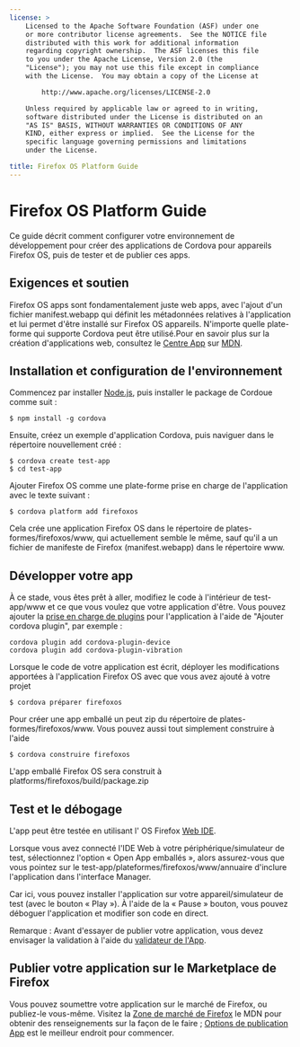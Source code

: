 ```yaml
---
license: >
    Licensed to the Apache Software Foundation (ASF) under one
    or more contributor license agreements.  See the NOTICE file
    distributed with this work for additional information
    regarding copyright ownership.  The ASF licenses this file
    to you under the Apache License, Version 2.0 (the
    "License"); you may not use this file except in compliance
    with the License.  You may obtain a copy of the License at

        http://www.apache.org/licenses/LICENSE-2.0

    Unless required by applicable law or agreed to in writing,
    software distributed under the License is distributed on an
    "AS IS" BASIS, WITHOUT WARRANTIES OR CONDITIONS OF ANY
    KIND, either express or implied.  See the License for the
    specific language governing permissions and limitations
    under the License.

title: Firefox OS Platform Guide
---
```


# Firefox OS Platform Guide

Ce guide décrit comment configurer votre environnement de développement pour créer des applications de Cordova pour appareils Firefox OS, puis de tester et de publier ces apps.

## Exigences et soutien

Firefox OS apps sont fondamentalement juste web apps, avec l'ajout d'un fichier manifest.webapp qui définit les métadonnées relatives à l'application et lui permet d'être installé sur Firefox OS appareils. N'importe quelle plate-forme qui supporte Cordova peut être utilisé.Pour en savoir plus sur la création d'applications web, consultez le [Centre App][1] sur [MDN][2].

 [1]: https://developer.mozilla.org/en-US/Apps
 [2]: https://developer.mozilla.org/en-US/

## Installation et configuration de l'environnement

Commencez par installer [Node.js][3], puis installer le package de Cordoue comme suit :

 [3]: http://nodejs.org/

    $ npm install -g cordova
    

Ensuite, créez un exemple d'application Cordova, puis naviguer dans le répertoire nouvellement créé :

    $ cordova create test-app
    $ cd test-app
    

Ajouter Firefox OS comme une plate-forme prise en charge de l'application avec le texte suivant :

    $ cordova platform add firefoxos
    

Cela crée une application Firefox OS dans le répertoire de plates-formes/firefoxos/www, qui actuellement semble le même, sauf qu'il a un fichier de manifeste de Firefox (manifest.webapp) dans le répertoire www.

## Développer votre app

À ce stade, vous êtes prêt à aller, modifiez le code à l'intérieur de test-app/www et ce que vous voulez que votre application d'être. Vous pouvez ajouter la [prise en charge de plugins]() pour l'application à l'aide de "Ajouter cordova plugin", par exemple :

    cordova plugin add cordova-plugin-device
    cordova plugin add cordova-plugin-vibration
    

Lorsque le code de votre application est écrit, déployer les modifications apportées à l'application Firefox OS avec que vous avez ajouté à votre projet

    $ cordova préparer firefoxos
    

Pour créer une app emballé un peut zip du répertoire de plates-formes/firefoxos/www. Vous pouvez aussi tout simplement construire à l'aide

    $ cordova construire firefoxos
    

L'app emballé Firefox OS sera construit à platforms/firefoxos/build/package.zip

## Test et le débogage

L'app peut être testée en utilisant l' OS Firefox [Web IDE][4].

 [4]: https://developer.mozilla.org/en-US/docs/Tools/WebIDE

Lorsque vous avez connecté l'IDE Web à votre périphérique/simulateur de test, sélectionnez l'option « Open App emballés », alors assurez-vous que vous pointez sur le test-app/plateformes/firefoxos/www/annuaire d'inclure l'application dans l'interface Manager.

Car ici, vous pouvez installer l'application sur votre appareil/simulateur de test (avec le bouton « Play »). À l'aide de la « Pause » bouton, vous pouvez déboguer l'application et modifier son code en direct.

Remarque : Avant d'essayer de publier votre application, vous devez envisager la validation à l'aide du [validateur de l'App][5].

 [5]: https://marketplace.firefox.com/developers/validator

## Publier votre application sur le Marketplace de Firefox

Vous pouvez soumettre votre application sur le marché de Firefox, ou publiez-le vous-même. Visitez la [Zone de marché de Firefox][6] le MDN pour obtenir des renseignements sur la façon de le faire ; [Options de publication App][7] est le meilleur endroit pour commencer.

 [6]: https://developer.mozilla.org/en-US/Marketplace
 [7]: https://developer.mozilla.org/en-US/Marketplace/Publishing/Publish_options